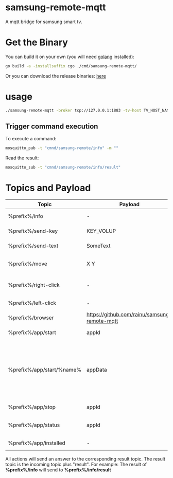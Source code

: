 # samsung-remote-mqtt
A mqtt bridge for samsung smart tv. 

# Get the Binary
You can build it on your own (you will need [golang](https://golang.org/) installed):
```bash
go build -a -installsuffix cgo ./cmd/samsung-remote-mqtt/
```

Or you can download the release binaries: [here](https://github.com/rainu/samsung-remote-mqtt/releases/latest)

# usage
```bash
./samsung-remote-mqtt -broker tcp://127.0.0.1:1883 -tv-host TV_HOST_NAME
```

## Trigger command execution

To execute a command:

```bash
mosquitto_pub -t "cmnd/samsung-remote/info" -m ""
```

Read the result:
```bash
mosquitto_sub -t "cmnd/samsung-remote/info/result"
```

# Topics and Payload

|Topic|Payload|Description|
|-----|-------|-----------|
|%prefix%/info|-|Get information about the tv.|
|%prefix%/send-key|KEY_VOLUP|Send the key to samsung remote|
|%prefix%/send-text|SomeText|Send the given text to samsung remote|
|%prefix%/move|X Y|Go with the cursor to position samsung remote|
|%prefix%/right-click|-|Perform a right click at samsung remote|
|%prefix%/left-click|-|Perform a left click samsung remote|
|%prefix%/browser|https://github.com/rainu/samsung-remote-mqtt|Open the browser with the given url.|
|%prefix%/app/start|appId|Starts the app by the given **appId**.|
|%prefix%/app/start/%name%|appData|Starts the app by the given **name** with the given data. For example, you can start the YouTube app and play a video directly (set data to "v=HvncJgJbqOc")|
|%prefix%/app/stop|appId|Stops the app by the given **appId**.|
|%prefix%/app/status|appId|Get the the app status by the given **appId**.|
|%prefix%/app/installed|-|Get a list of all installed apps.|

All actions will send an answer to the corresponding result topic. The result topic is the incoming topic plus "result".
For example: The result of **%prefix%/info** will send to **%prefix%/info/result**